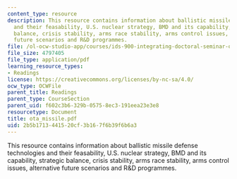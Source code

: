 ```yaml
---
content_type: resource
description: This resource contains information about ballistic missile defense technologies
  and their feasability, U.S. nuclear strategy, BMD and its capability, strategic
  balance, crisis stability, arms race stability, arms control issues, alternative
  future scenarios and R&D programmes.
file: /ol-ocw-studio-app/courses/ids-900-integrating-doctoral-seminar-on-emerging-technologies-fall-2005/2b5b1713441520cf3b167f6b39f6b6a3_ota_missile.pdf
file_size: 4797405
file_type: application/pdf
learning_resource_types:
- Readings
license: https://creativecommons.org/licenses/by-nc-sa/4.0/
ocw_type: OCWFile
parent_title: Readings
parent_type: CourseSection
parent_uid: f602c3b6-329b-0575-8ec3-191eea23e3e8
resourcetype: Document
title: ota_missile.pdf
uid: 2b5b1713-4415-20cf-3b16-7f6b39f6b6a3
---
```

This resource contains information about ballistic missile defense technologies and their feasability, U.S. nuclear strategy, BMD and its capability, strategic balance, crisis stability, arms race stability, arms control issues, alternative future scenarios and R&D programmes.